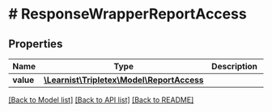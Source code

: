 # # ResponseWrapperReportAccess

## Properties

Name | Type | Description | Notes
------------ | ------------- | ------------- | -------------
**value** | [**\Learnist\Tripletex\Model\ReportAccess**](ReportAccess.md) |  | [optional]

[[Back to Model list]](../../README.md#models) [[Back to API list]](../../README.md#endpoints) [[Back to README]](../../README.md)
